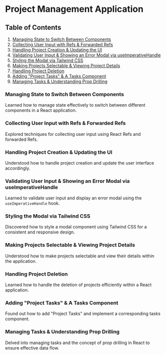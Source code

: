 # Project Management Application

## Table of Contents

1. [Managing State to Switch Between Components](#managing-state-to-switch-between-components)
2. [Collecting User Input with Refs & Forwarded Refs](#collecting-user-input-with-refs--forwarded-refs)
3. [Handling Project Creation & Updating the UI](#handling-project-creation--updating-the-ui)
4. [Validating User Input & Showing an Error Modal via useImperativeHandle](#validating-user-input--showing-an-error-modal-via-useimperativehandle)
5. [Styling the Modal via Tailwind CSS](#styling-the-modal-via-tailwind-css)
6. [Making Projects Selectable & Viewing Project Details](#making-projects-selectable--viewing-project-details)
7. [Handling Project Deletion](#handling-project-deletion)
8. [Adding "Project Tasks" & A Tasks Component](#adding-project-tasks--a-tasks-component)
9. [Managing Tasks & Understanding Prop Drilling](#managing-tasks--understanding-prop-drilling)


### Managing State to Switch Between Components

Learned how to manage state effectively to switch between different components in a React application.


### Collecting User Input with Refs & Forwarded Refs

Explored techniques for collecting user input using React Refs and forwarded Refs.


### Handling Project Creation & Updating the UI

Understood how to handle project creation and update the user interface accordingly.


### Validating User Input & Showing an Error Modal via useImperativeHandle

Learned to validate user input and display an error modal using the `useImperativeHandle` hook.


### Styling the Modal via Tailwind CSS

Discovered how to style a modal component using Tailwind CSS for a consistent and responsive design.


### Making Projects Selectable & Viewing Project Details

Understood how to make projects selectable and view their details within the application.


### Handling Project Deletion

Learned how to handle the deletion of projects efficiently within a React application.


### Adding "Project Tasks" & A Tasks Component

Found out how to add "Project Tasks" and implement a corresponding tasks component.


### Managing Tasks & Understanding Prop Drilling

Delved into managing tasks and the concept of prop drilling in React to ensure effective data flow.
